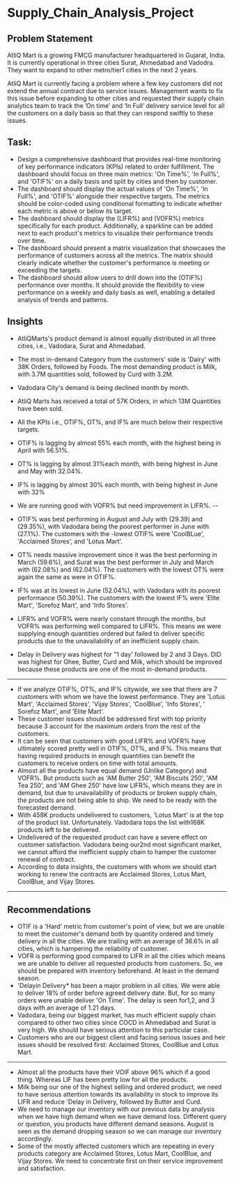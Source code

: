 # Supply_Chain_Analysis_Project

## Problem Statement
AtliQ Mart is a growing FMCG manufacturer headquartered in Gujarat, India. It is currently operational in three cities Surat, Ahmedabad and Vadodra. They want to expand to other metro/tier1 cities in the next 2 years.

AtliQ Mart is currently facing a problem where a few key customers did not extend the annual contract due to service issues. Management wants to fix this issue before expanding to other cities and requested their supply chain analytics team to track the ’On time’ and ‘In Full’ delivery service level for all the customers on a daily basis so that they can respond swiftly to these issues.

## Task:
- Design a comprehensive dashboard that provides real-time monitoring of key performance indicators (KPIs) related to order fulfillment. The dashboard should focus on three main metrics: 'On Time%', 'In Full%', and 'OTIF%' on a daily basis and split by cities and then by customer.
- The dashboard should display the actual values of 'On Time%', 'In Full%', and 'OTIF%' alongside their respective targets. The metrics should be color-coded using conditional formatting to indicate whether each metric is above or below its target.
- The dashboard should display the (LIFR%) and (VOFR%) metrics specifically for each product. Additionally, a sparkline can be added next to each product's metrics to visualize their performance trends over time.
- The dashboard should present a matrix visualization that showcases the performance of customers across all the metrics. The matrix should clearly indicate whether the customer's performance is meeting or exceeding the targets.
- The dashboard should allow users to drill down into the (OTIF%) performance over months. It should provide the flexibility to view performance on a weekly and daily basis as well, enabling a detailed analysis of trends and patterns.


## Insights
- AtliQMarts's product demand is almost equally distributed in all three cities, i.e., Vadodara, Surat and Ahmedabad.
- The most in-demand Category from the customers' side is 'Dairy' with 38K Orders, followed by Foods. The most demanding product is Milk, with 3.7M quantities sold, followed by Curd with 3.2M.
- Vadodara City's demand is being declined month by month.
- AtliQ Marts has received a total of 57K Orders, in which 13M Quantities have been sold.
- All the KPIs i.e., OTIF%, OT%, and IF% are much below their respective targets.
- OTIF% is lagging by almost 55% each month, with the highest being in April with 56.51%.
- OT% is lagging by almost 31%each month, with being highest in June and May with 32.04%.
- IF% is lagging by almost 30% each month, with being highest in June with 32%
- We are running good with VOFR% but need improvement in LIFR%.
--

- OTIF% was best performing in August and July with (29.39) and (29.35%), with Vadodara being the poorest performer in June with (27.1%). The customers with the -lowest OTIF% were 'CoolBLue', 'Acclaimed Stores', and 'Lotus Mart'.
- OT% needs massive improvement since it was the best performing in March (59.6%), and Surat was the best performer in July and March with (62.08%) and (62.04%). The customers with the lowest OT% were again the same as were in OTIF%.
- IF% was at its lowest in June (52.04%), with Vadodara with its poorest performance (50.39%). The customers with the lowest IF% were 'Elite Mart', 'Sorefoz Mart', and 'Info Stores'.
- LIFR% and VOFR% were nearly constant through the months, but VOFR% was performing well compared to LIFR%. This means we were supplying enough quantities ordered but failed to deliver specific products due to the unavailability of an inefficient supply chain.
- Delay in Delivery was highest for "1 day' followed by 2 and 3 Days. DID was highest for Ghee, Butter, Curd and Milk, which should be improved because these products are one of the most in-demand products.
----------------------------

- If we analyze OTIF%, OT%, and IF% citywide, we see that there are 7 customers with whom we have the lowest performance. They are 'Lotus Mart', 'Acclaimed Stores', 'Vijay Stores', 'CoolBlue', 'Info Stores', ' Sorefoz Mart', and 'Elite Mart'.
- These customer issues should be addressed first with top priority because 3 account for the maximum orders from the rest of the customers.
- It can be seen that customers with good LIFR% and VOFR% have ultimately scored pretty well in OTIF%, OT%, and IF%. This means that having required products in enough quantities can benefit the customers to receive orders on time with total amounts.
- Almost all the products have equal demand (Unlike Category) and VOFR%. But products such as 'AM Butter 250', 'AM Biscuits 250', 'AM Tea 250', and 'AM Ghee 250' have low LIFR%, which means they are in demand, but due to unavailability of products or broken supply chain, the products are not being able to ship. We need to be ready with the forecasted demand.
- With 458K products undelivered to customers, 'Lotus Mart' is at the top of the product list. Unfortunately. Vadodara tops the list with168K products left to be delivered.
- Undelivered of the requested product can have a severe effect on customer satisfaction. Vadodara being our2nd most significant market, we cannot afford the inefficient supply chain to hamper the customer renewal of contract.
- According to data insights, the customers with whom we should start working to renew the contracts are Acclaimed Stores, Lotus Mart, CoolBlue, and Vijay Stores.
---------------------------

## Recommendations

- OTIF is a 'Hard' metric from customer's point of view, but we are unable to meet the customer's demand both by quantity ordered and timely delivery in all the cities. We are trailing with an average of 36.6% in all cities, which is hampering the reliability of customer.
- VOFR is performing good compared to LIFR in all the cities which means we are unable to deliver all requested products from customers. So, we should be prepared with inventory beforehand. At least in the demand season.
- 'Delayin Delivery* has been a major problem in all cities. We were able to deliver 18% of order before agreed delivery date. But, for so many orders were unable deliver 'On Time'. The delay is seen for1,2, and 3 days with an average of 1.21 days.
- Vadodara, being our biggest market, has much efficient supply chain compared to other two cities since COCD in Ahmedabad and Surat is very high. We should have serious attention to this particular case.
- Customers who are our biggest client and facing serious issues and heir issues should be resolved first: Acclaimed Stores, CoolBlue and Lotus Mart.
---------------------------
- Almost all the products have their VOIF above 96% which if a good thing. Whereas LIF has been pretty low for ail the products.
- Milk being our one of the highest selling and ordered product, we need to have serious attention towards its availability in stock to improve its LIFR and reduce 'Delay in Delivery, followed by Butter and Curd.
- We need to manage our inventory with our previous data by analysis when we have high demand when we have demand loss. Different query or question, you products have different demand seasons. August is seen as the demand dropping season so we can manage our inventory accordingly.
- Some of the mostly affected customers which are repeating in every products category are Acclaimed Stores, Lotus Mart, CoolBlue, and Vijay Stores. We need to concentrate first on their service improvement and satisfaction.

